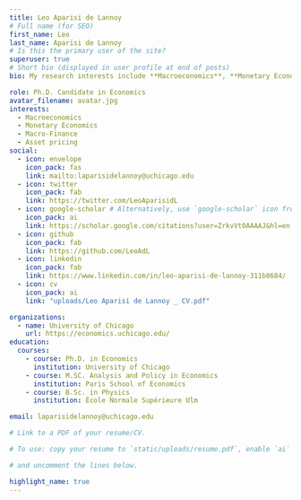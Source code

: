 ```yaml
---
title: Leo Aparisi de Lannoy
# Full name (for SEO)
first_name: Leo
last_name: Aparisi de Lannoy
# Is this the primary user of the site?
superuser: true
# Short bio (displayed in user profile at end of posts)
bio: My research interests include **Macroeconomics**, **Monetary Economics** and **Macro-Finance**.

role: Ph.D. Candidate in Economics
avatar_filename: avatar.jpg
interests:
  - Macroeconomics
  - Monetary Economics
  - Macro-Finance
  - Asset pricing
social:
  - icon: envelope
    icon_pack: fas
    link: mailto:laparisidelannoy@uchicago.edu
  - icon: twitter
    icon_pack: fab
    link: https://twitter.com/LeoAparisidL
  - icon: google-scholar # Alternatively, use `google-scholar` icon from `ai` icon pack
    icon_pack: ai
    link: https://scholar.google.com/citations?user=ZrkvVt0AAAAJ&hl=en
  - icon: github
    icon_pack: fab
    link: https://github.com/LeoAdL
  - icon: linkedin
    icon_pack: fab
    link: https://www.linkedin.com/in/leo-aparisi-de-lannoy-311b8684/
  - icon: cv
    icon_pack: ai
    link: "uploads/Leo Aparisi de Lannoy _ CV.pdf"

organizations:
  - name: University of Chicago
    url: https://economics.uchicago.edu/
education:
  courses:
    - course: Ph.D. in Economics
      institution: University of Chicago
    - course: M.SC. Analysis and Policy in Economics
      institution: Paris School of Economics
    - course: B.Sc. in Physics
      institution: École Normale Supérieure Ulm

email: laparisidelannoy@uchicago.edu

# Link to a PDF of your resume/CV.

# To use: copy your resume to `static/uploads/resume.pdf`, enable `ai` icons in `params.yaml`,

# and uncomment the lines below.

highlight_name: true
---
```

